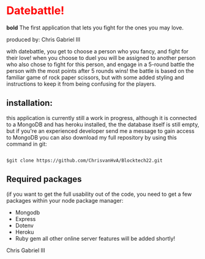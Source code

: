 # <span style="color:red">Datebattle!</span>
**bold** The first application that lets you fight for the ones you may love.

produced by:
Chris Gabriel III

with datebattle, you get to choose a person who you fancy, and fight for their love! when you choose to duel
you will be assigned to another person who also chose to fight for this person, and engage in a 5-round battle
the person with the most points after 5 rounds wins!
the battle is based on the familiar game of rock paper scissors, but with some added styling and instructions
to keep it from being confusing for the players.

## installation:
this application is currently still a work in progress, although it is connected to a MongoDB and has heroku installed, the the database itself is still empty, but if you're an experienced developer send me a message to gain access to MongoDB
you can also download my full repository by using this command in git:
```

$git clone https://github.com/ChrisvanHvA/Blocktech22.git
``` 
## Required packages
(if you want to get the full usability out of the code, you need to get a few packages within your node package manager:

- Mongodb
- Express
- Dotenv
- Heroku
- Ruby gem
all other online server features will be added shortly!

Chris Gabriel III
